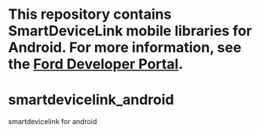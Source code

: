 This repository contains SmartDeviceLink mobile libraries for Android.  For more
information, see the [Ford Developer Portal](www.developer.ford.com).
=======
smartdevicelink_android
=======================

smartdevicelink for android
